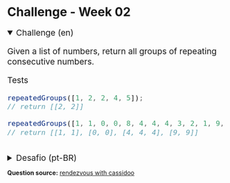 # Challenge - Week 02

<details style="font-size: 1.2rem;" open>
<summary>Challenge (en)</summary>
<div>
<p>
Given a list of numbers, return all groups of repeating consecutive numbers.
</p>

<p>
Tests
</p>

```js
repeatedGroups([1, 2, 2, 4, 5]);
// return [[2, 2]]

repeatedGroups([1, 1, 0, 0, 8, 4, 4, 4, 3, 2, 1, 9, 9]);
// return [[1, 1], [0, 0], [4, 4, 4], [9, 9]]
```

</div>
</details>

<br>

<details style="font-size: 1.2rem;">
<summary>Desafio (pt-BR) </summary>
<div>
<p>
Dado uma lista de números, retorne todos os grupos de números repetidos consecutivamente.
</p>

<p>
Testes
</p>

```js
repeatedGroups([1, 2, 2, 4, 5]);
// retorno [[2, 2]]

repeatedGroups([1, 1, 0, 0, 8, 4, 4, 4, 3, 2, 1, 9, 9]);
// retono [[1, 1], [0, 0], [4, 4, 4], [9, 9]]
```

</div>
</details>

<p>
  
**Question source:** 
  [rendezvous with cassidoo](https://buttondown.email/cassidoo/archive/8309/)
  
</p>
